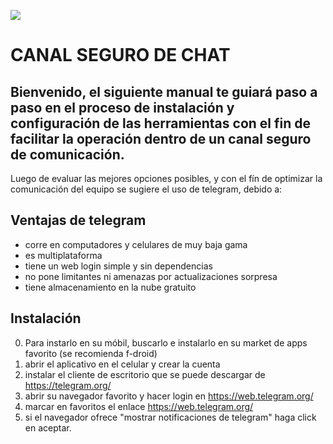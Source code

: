 ![](https://upload.wikimedia.org/wikipedia/commons/thumb/8/82/Telegram_logo.svg/1024px-Telegram_logo.svg.png)


# **CANAL SEGURO DE CHAT**

## Bienvenido, el siguiente manual te guiará paso a paso en el proceso de instalación y configuración de las herramientas con el fin de facilitar la operación dentro de un canal seguro de comunicación. 

Luego de evaluar las mejores opciones posibles, y con el fín de optimizar la comunicación del equipo se sugiere el uso de telegram, debido a:

## Ventajas de telegram
- corre en computadores y celulares de muy baja gama
- es multiplataforma
- tiene un web login simple y sin dependencias
- no pone limitantes ni amenazas por actualizaciones sorpresa
- tiene almacenamiento en la nube gratuito

## Instalación
0. Para instarlo en su móbil, buscarlo e instalarlo en su market de apps favorito (se recomienda f-droid)
1. abrir el aplicativo en el celular y crear la cuenta
2. instalar el cliente de escritorio que se puede descargar de https://telegram.org/
3. abrir su navegador favorito y hacer login en https://web.telegram.org/
4. marcar en favoritos el enlace https://web.telegram.org/
5. si el navegador ofrece "mostrar notificaciones de telegram" haga click en aceptar.
